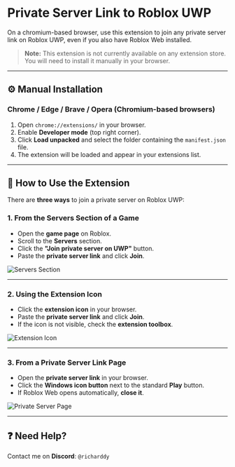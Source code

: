 # Private Server Link to Roblox UWP

On a chromium-based browser, use this extension to join any private server link on Roblox UWP, even if you also have Roblox Web installed.

> **Note:** This extension is not currently available on any extension store.  
> You will need to install it manually in your browser.

---

## ⚙️ Manual Installation

### Chrome / Edge / Brave / Opera (Chromium-based browsers)
1. Open `chrome://extensions/` in your browser.
2. Enable **Developer mode** (top right corner).
3. Click **Load unpacked** and select the folder containing the `manifest.json` file.
4. The extension will be loaded and appear in your extensions list.

---

## 🔧 How to Use the Extension

There are **three ways** to join a private server on Roblox UWP:

### 1. From the Servers Section of a Game

- Open the **game page** on Roblox.
- Scroll to the **Servers** section.
- Click the **"Join private server on UWP"** button.
- Paste the **private server link** and click **Join**.

![Servers Section](https://github.com/user-attachments/assets/ba817580-7082-496d-a440-b4f8ca14f0c2)

---

### 2. Using the Extension Icon

- Click the **extension icon** in your browser.
- Paste the **private server link** and click **Join**.
- If the icon is not visible, check the **extension toolbox**.

![Extension Icon](https://github.com/user-attachments/assets/f154f256-aeea-4d47-a738-ad64760f9daa)

---

### 3. From a Private Server Link Page

- Open the **private server link** in your browser.
- Click the **Windows icon button** next to the standard **Play** button.
- If Roblox Web opens automatically, **close it**.

![Private Server Page](https://github.com/user-attachments/assets/8692668e-ae52-4635-acf8-163c859edfb3)

---

## ❓ Need Help?

Contact me on **Discord**: `@richarddy`
